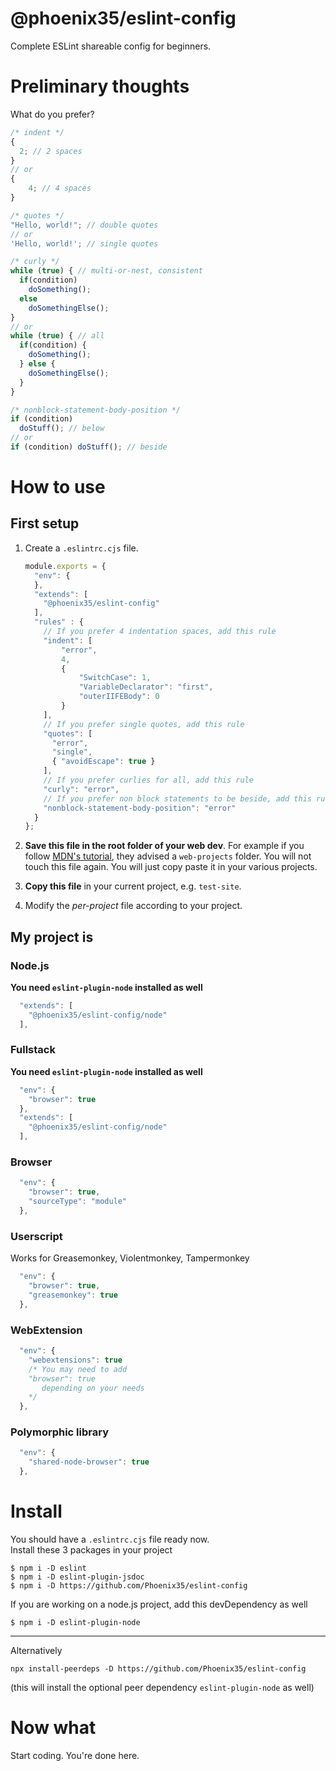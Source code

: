 # @phoenix35/eslint-config

Complete ESLint shareable config for beginners.


# Preliminary thoughts

What do you prefer?
```js
/* indent */
{
  2; // 2 spaces
}
// or
{
    4; // 4 spaces
}
```
```js
/* quotes */
"Hello, world!"; // double quotes
// or
'Hello, world!'; // single quotes
```
```js
/* curly */
while (true) { // multi-or-nest, consistent
  if(condition)
    doSomething();
  else
    doSomethingElse();
}
// or
while (true) { // all
  if(condition) {
    doSomething();
  } else {
    doSomethingElse();
  }
}
```
```js
/* nonblock-statement-body-position */
if (condition)
  doStuff(); // below
// or
if (condition) doStuff(); // beside
```


# How to use

## First setup

1. Create a `.eslintrc.cjs` file.
    ```js
    module.exports = {
      "env": {
      },
      "extends": [
        "@phoenix35/eslint-config"
      ],
      "rules" : {
        // If you prefer 4 indentation spaces, add this rule
        "indent": [
            "error",
            4,
            {
                "SwitchCase": 1,
                "VariableDeclarator": "first",
                "outerIIFEBody": 0
            }
        ],
        // If you prefer single quotes, add this rule
        "quotes": [
          "error",
          "single",
          { "avoidEscape": true }
        ],
        // If you prefer curlies for all, add this rule
        "curly": "error",
        // If you prefer non block statements to be beside, add this rule
        "nonblock-statement-body-position": "error"
      }
    };
    ```
1. **Save this file in the root folder of your web dev**.
For example if you follow [MDN's tutorial](<https://developer.mozilla.org/en-US/docs/Learn/Getting_started_with_the_web/Dealing_with_files>), they advised a `web-projects` folder.
You will not touch this file again. You will just copy paste it in your various projects.

1. **Copy this file** in your current project, e.g. `test-site`.

1. Modify the _per-project_ file according to your project.


## My project is

### Node.js
**You need `eslint-plugin-node` installed as well**
```js
  "extends": [
    "@phoenix35/eslint-config/node"
  ],
```


### Fullstack
**You need `eslint-plugin-node` installed as well**
```js
  "env": {
    "browser": true
  },
  "extends": [
    "@phoenix35/eslint-config/node"
  ],
```


### Browser
```js
  "env": {
    "browser": true,
    "sourceType": "module"
  },
```


### Userscript
Works for Greasemonkey, Violentmonkey, Tampermonkey
```js
  "env": {
    "browser": true,
    "greasemonkey": true
  },
```


### WebExtension
```js
  "env": {
    "webextensions": true
    /* You may need to add
    "browser": true
       depending on your needs
    */
  },
```


### Polymorphic library
```js
  "env": {
    "shared-node-browser": true
  },
```


# Install

You should have a `.eslintrc.cjs` file ready now.  
Install these 3 packages in your project
```
$ npm i -D eslint
$ npm i -D eslint-plugin-jsdoc
$ npm i -D https://github.com/Phoenix35/eslint-config
```
If you are working on a node.js project, add this devDependency as well
```
$ npm i -D eslint-plugin-node
```

---

Alternatively
```
npx install-peerdeps -D https://github.com/Phoenix35/eslint-config
```
(this will install the optional peer dependency `eslint-plugin-node` as well)


# Now what
Start coding. You're done here.
